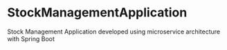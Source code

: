 # StockManagementApplication
Stock Management Application developed using microservice architecture with Spring Boot
